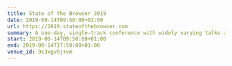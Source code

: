 ```yaml
---
title: State of the Browser 2019
date: 2019-09-14T09:50:00+01:00
url: https://2019.stateofthebrowser.com
summary: A one-day, single-track conference with widely varying talks about the modern web, accessibility, web standards and more.
start: 2019-09-14T09:50:00+01:00
end: 2019-09-14T17:50:00+01:00
venue_id: 9c3xgv9j+vm
---
```

